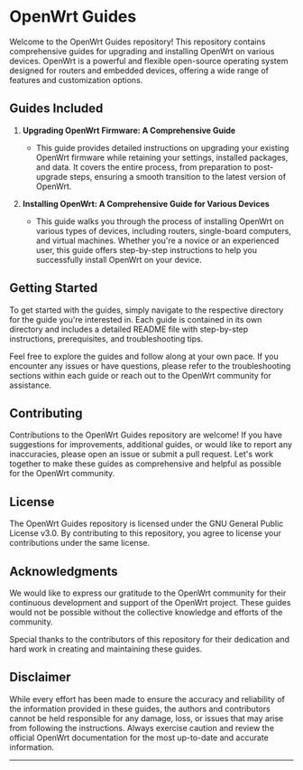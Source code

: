 # OpenWrt Guides

Welcome to the OpenWrt Guides repository! This repository contains comprehensive guides for upgrading and installing OpenWrt on various devices. OpenWrt is a powerful and flexible open-source operating system designed for routers and embedded devices, offering a wide range of features and customization options.

## Guides Included

1. **Upgrading OpenWrt Firmware: A Comprehensive Guide**
   - This guide provides detailed instructions on upgrading your existing OpenWrt firmware while retaining your settings, installed packages, and data. It covers the entire process, from preparation to post-upgrade steps, ensuring a smooth transition to the latest version of OpenWrt.

2. **Installing OpenWrt: A Comprehensive Guide for Various Devices**
   - This guide walks you through the process of installing OpenWrt on various types of devices, including routers, single-board computers, and virtual machines. Whether you're a novice or an experienced user, this guide offers step-by-step instructions to help you successfully install OpenWrt on your device.

## Getting Started

To get started with the guides, simply navigate to the respective directory for the guide you're interested in. Each guide is contained in its own directory and includes a detailed README file with step-by-step instructions, prerequisites, and troubleshooting tips.

Feel free to explore the guides and follow along at your own pace. If you encounter any issues or have questions, please refer to the troubleshooting sections within each guide or reach out to the OpenWrt community for assistance.

## Contributing

Contributions to the OpenWrt Guides repository are welcome! If you have suggestions for improvements, additional guides, or would like to report any inaccuracies, please open an issue or submit a pull request. Let's work together to make these guides as comprehensive and helpful as possible for the OpenWrt community.

## License

The OpenWrt Guides repository is licensed under the GNU General Public License v3.0. By contributing to this repository, you agree to license your contributions under the same license.

## Acknowledgments

We would like to express our gratitude to the OpenWrt community for their continuous development and support of the OpenWrt project. These guides would not be possible without the collective knowledge and efforts of the community.

Special thanks to the contributors of this repository for their dedication and hard work in creating and maintaining these guides.

## Disclaimer

While every effort has been made to ensure the accuracy and reliability of the information provided in these guides, the authors and contributors cannot be held responsible for any damage, loss, or issues that may arise from following the instructions. Always exercise caution and review the official OpenWrt documentation for the most up-to-date and accurate information.

---
